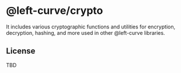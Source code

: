 # @left-curve/crypto

It includes various cryptographic functions and utilities for encryption, decryption, hashing, and more used in other @left-curve libraries.

## License

TBD
